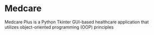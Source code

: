 # Medcare
 Medcare Plus is a Python Tkinter GUI-based healthcare application that utilizes object-oriented programming (OOP) principles


